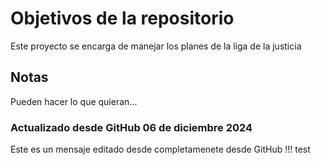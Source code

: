 # Objetivos de la repositorio

Este proyecto se encarga de manejar los planes de la liga de la justicia


## Notas
Pueden hacer lo que quieran...

### Actualizado desde GitHub 06 de diciembre 2024
Este es un mensaje editado desde completamenete desde GitHub !!! test

